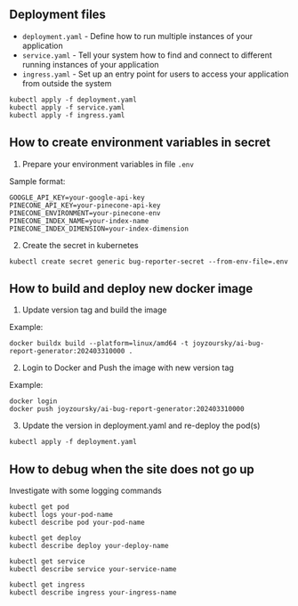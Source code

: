 ## Deployment files
- `deployment.yaml` -  Define how to run multiple instances of your application
- `service.yaml` - Tell your system how to find and connect to different running instances of your application
- `ingress.yaml` - Set up an entry point for users to access your application from outside the system

```
kubectl apply -f deployment.yaml
kubectl apply -f service.yaml
kubectl apply -f ingress.yaml
```

## How to create environment variables in secret

1. Prepare your environment variables in file `.env`

  Sample format:
  ```
  GOOGLE_API_KEY=your-google-api-key
  PINECONE_API_KEY=your-pinecone-api-key
  PINECONE_ENVIRONMENT=your-pinecone-env
  PINECONE_INDEX_NAME=your-index-name
  PINECONE_INDEX_DIMENSION=your-index-dimension
  ```

2. Create the secret in kubernetes

  ```
  kubectl create secret generic bug-reporter-secret --from-env-file=.env
  ```
## How to build and deploy new docker image

1. Update version tag and build the image

  Example:
  ```
  docker buildx build --platform=linux/amd64 -t joyzoursky/ai-bug-report-generator:202403310000 .
  ```

2. Login to Docker and Push the image with new version tag

  Example:
  ```
  docker login
  docker push joyzoursky/ai-bug-report-generator:202403310000
  ```

3. Update the version in deployment.yaml and re-deploy the pod(s)

```
kubectl apply -f deployment.yaml
```

## How to debug when the site does not go up

Investigate with some logging commands
```
kubectl get pod
kubectl logs your-pod-name
kubectl describe pod your-pod-name

kubectl get deploy
kubectl describe deploy your-deploy-name

kubectl get service
kubectl describe service your-service-name

kubectl get ingress
kubectl describe ingress your-ingress-name
```